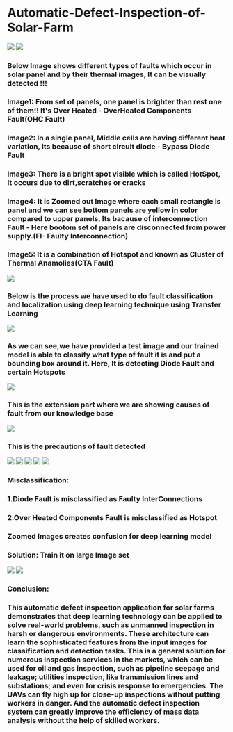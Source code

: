 # Automatic-Defect-Inspection-of-Solar-Farm  

<img src="./Dataset/ref/images1.PNG">  
<img src="./Dataset/ref/images2.PNG">  


### Below Image shows different types of faults which occur in solar panel and by their thermal images, It can be visually detected !!! 
### Image1: From set of panels, one panel is brighter than rest one of them!! It's Over Heated - OverHeated Components Fault(OHC Fault) 
### Image2: In a single panel, Middle cells are having different heat variation, its because of short circuit diode - Bypass Diode Fault 
### Image3: There is a bright spot visible which is called HotSpot, It occurs due to dirt,scratches or cracks  
### Image4: It is Zoomed out Image where each small rectangle is panel and we can see bottom panels are yellow in color compared to upper panels, Its bacause of interconnection Fault - Here bootom set of panels are disconnected from power supply.(FI- Faulty Interconnection)
### Image5: It is a combination of Hotspot and known as Cluster of Thermal Anamolies(CTA Fault)

<img src="./Dataset/ref/images3.PNG">  

### Below is the process we have used to do fault classification and localization using deep learning technique using Transfer Learning
<img src="./Dataset/ref/Transfer_Learning.jpg">      

### As we can see,we have provided a test image and our trained model is able to classify what type of fault it is and put a bounding box around it. Here, It is detecting Diode Fault and certain Hotspots  
<img src="./Dataset/ref/images5.PNG">

### This is the extension part where we are showing causes of fault from our knowledge base  
<img src="./Dataset/ref/images6.PNG">

### This is the precautions of fault detected  
<img src="./Dataset/ref/images7.PNG"> 

<img src="./Dataset/ref/images8.PNG">  
<img src="./Dataset/ref/images9.PNG">   
<img src="./Dataset/ref/images10.PNG">  
<img src="./Dataset/ref/images11.PNG">   

### Misclassification:
### 1.Diode Fault is misclassified as Faulty InterConnections         
### 2.Over Heated Components Fault is misclassified as Hotspot   
### Zoomed Images creates confusion for deep learning model   
### Solution: Train it on large Image set

<img src="./Dataset/ref/images13.PNG">   
<img src="./Dataset/ref/images14.PNG">  
 
 ### Conclusion:  
  
### This automatic defect inspection application for solar farms demonstrates that deep learning technology can be applied to solve real-world problems, such as unmanned inspection in harsh or dangerous environments. These architecture can learn the sophisticated features from the input images for classification and detection tasks. This is a general solution for numerous inspection services in the markets, which can be used for oil and gas inspection, such as pipeline seepage and leakage; utilities inspection, like transmission lines and substations; and even for crisis response to emergencies. The UAVs can fly high up for close-up inspections without putting workers in danger. And the automatic defect inspection system can greatly improve the efficiency of mass data analysis without the help of skilled workers.  

